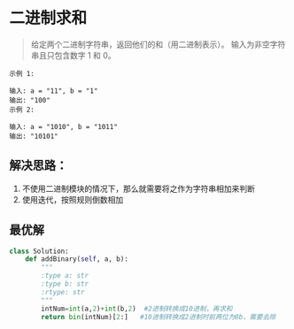 # 二进制求和

> 给定两个二进制字符串，返回他们的和（用二进制表示）。
> 输入为非空字符串且只包含数字 1 和 0。

```
示例 1:

输入: a = "11", b = "1"
输出: "100"
示例 2:

输入: a = "1010", b = "1011"
输出: "10101"
```


## 解决思路：
1. 不使用二进制模块的情况下，那么就需要将之作为字符串相加来判断
2. 使用迭代，按照规则倒数相加


## 最优解
```python
class Solution:
    def addBinary(self, a, b):
        """
        :type a: str
        :type b: str
        :rtype: str
        """
        intNum=int(a,2)+int(b,2)  #2进制转换成10进制，再求和
        return bin(intNum)[2:]   #10进制转换成2进制时前两位为0b，需要去除
```